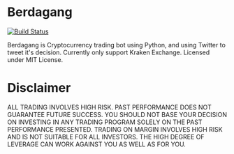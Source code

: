 # Berdagang

[![Build Status](https://travis-ci.org/ivan-achlaqullah/Berdagang.svg?branch=master)](https://travis-ci.org/ivan-achlaqullah/Berdagang)

Berdagang is Cryptocurrency trading bot using Python, and using Twitter to tweet it's decision. Currently only support Kraken Exchange. Licensed under MIT License.

# Disclaimer

ALL TRADING INVOLVES HIGH RISK. PAST PERFORMANCE DOES NOT GUARANTEE FUTURE SUCCESS. YOU SHOULD NOT BASE YOUR DECISION ON INVESTING IN ANY TRADING PROGRAM SOLELY ON THE PAST PERFORMANCE PRESENTED. TRADING ON MARGIN INVOLVES HIGH RISK AND IS NOT SUITABLE FOR ALL INVESTORS. THE HIGH DEGREE OF LEVERAGE CAN WORK AGAINST YOU AS WELL AS FOR YOU.